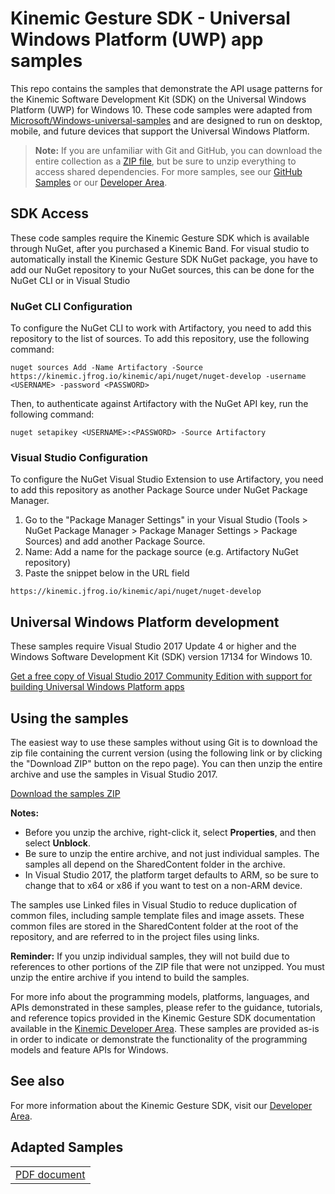 <!---
  samplefwlink: http://go.microsoft.com/fwlink/p/?LinkId=619979
--->

# Kinemic Gesture SDK - Universal Windows Platform (UWP) app samples

This repo contains the samples that demonstrate the API usage patterns for the Kinemic Software Development Kit (SDK) on the Universal Windows Platform (UWP) for Windows 10. 
These code samples were adapted from [Microsoft/Windows-universal-samples](https://github.com/Microsoft/Windows-universal-samples) and are designed to run on desktop, mobile, and future devices that support the Universal Windows Platform.

> **Note:** If you are unfamiliar with Git and GitHub, you can download the entire collection as a 
> [ZIP file](../../archive/master.zip), but be 
> sure to unzip everything to access shared dependencies.
> For more samples, see our [GitHub Samples](https://github.com/Kinemic) or our [Developer Area](https://developer.kinemic.com). 

## SDK Access

These code samples require the Kinemic Gesture SDK which is available through NuGet, after you purchased a Kinemic Band.
For visual studio to automatically install the Kinemic Gesture SDK NuGet package, you have to add our NuGet repository to your NuGet sources, this can be done for the NuGet CLI or in Visual Studio

### NuGet CLI Configuration

To configure the NuGet CLI to work with Artifactory, you need to add this repository to the list of sources.
To add this repository, use the following command:

```nuget sources Add -Name Artifactory -Source https://kinemic.jfrog.io/kinemic/api/nuget/nuget-develop -username <USERNAME> -password <PASSWORD>```

Then, to authenticate against Artifactory with the NuGet API key, run the following command:

```nuget setapikey <USERNAME>:<PASSWORD> -Source Artifactory```

### Visual Studio Configuration

To configure the NuGet Visual Studio Extension to use Artifactory, you need to add this repository as another Package Source under NuGet Package Manager.

1. Go to the "Package Manager Settings" in your Visual Studio (Tools > NuGet Package Manager > Package Manager Settings > Package Sources) and add another Package Source.
2. Name: Add a name for the package source (e.g. Artifactory NuGet repository)
3. Paste the snippet below in the URL field

```https://kinemic.jfrog.io/kinemic/api/nuget/nuget-develop```

## Universal Windows Platform development

These samples require Visual Studio 2017 Update 4 or higher and the Windows Software Development Kit (SDK) version 17134 for Windows 10.

   [Get a free copy of Visual Studio 2017 Community Edition with support for building Universal Windows Platform apps](http://go.microsoft.com/fwlink/p/?LinkID=280676)

## Using the samples

The easiest way to use these samples without using Git is to download the zip file containing the current version (using the following link or by clicking the "Download ZIP" button on the repo page). You can then unzip the entire archive and use the samples in Visual Studio 2017.

   [Download the samples ZIP](../../archive/master.zip)

   **Notes:** 
   * Before you unzip the archive, right-click it, select **Properties**, and then select **Unblock**.
   * Be sure to unzip the entire archive, and not just individual samples. The samples all depend on the SharedContent folder in the archive.   
   * In Visual Studio 2017, the platform target defaults to ARM, so be sure to change that to x64 or x86 if you want to test on a non-ARM device. 
   
The samples use Linked files in Visual Studio to reduce duplication of common files, including sample template files and image assets. These common files are stored in the SharedContent folder at the root of the repository, and are referred to in the project files using links.

**Reminder:** If you unzip individual samples, they will not build due to references to other portions of the ZIP file that were not unzipped. You must unzip the entire archive if you intend to build the samples.

For more info about the programming models, platforms, languages, and APIs demonstrated in these samples, please refer to the guidance, tutorials, and reference topics provided in the Kinemic Gesture SDK documentation available in the [Kinemic Developer Area](https://developer.kinemic.com). These samples are provided as-is in order to indicate or demonstrate the functionality of the programming models and feature APIs for Windows.

## See also

For more information about the Kinemic Gesture SDK, visit our [Developer Area](https://developer.kinemic.com).

## Adapted Samples

<table>
  <tr>
   <td><a href="Samples/PdfDocument">PDF document</a></td>
  </tr>
</table>